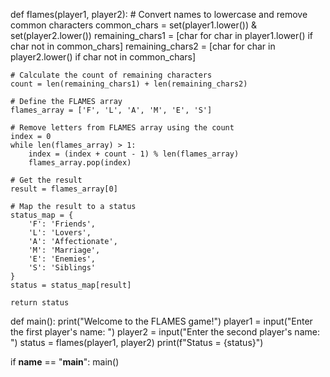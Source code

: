 def flames(player1, player2):
    # Convert names to lowercase and remove common characters
    common_chars = set(player1.lower()) & set(player2.lower())
    remaining_chars1 = [char for char in player1.lower() if char not in common_chars]
    remaining_chars2 = [char for char in player2.lower() if char not in common_chars]

    # Calculate the count of remaining characters
    count = len(remaining_chars1) + len(remaining_chars2)

    # Define the FLAMES array
    flames_array = ['F', 'L', 'A', 'M', 'E', 'S']

    # Remove letters from FLAMES array using the count
    index = 0
    while len(flames_array) > 1:
        index = (index + count - 1) % len(flames_array)
        flames_array.pop(index)

    # Get the result
    result = flames_array[0]

    # Map the result to a status
    status_map = {
        'F': 'Friends',
        'L': 'Lovers',
        'A': 'Affectionate',
        'M': 'Marriage',
        'E': 'Enemies',
        'S': 'Siblings'
    }
    status = status_map[result]

    return status

def main():
    print("Welcome to the FLAMES game!")
    player1 = input("Enter the first player's name: ")
    player2 = input("Enter the second player's name: ")
    status = flames(player1, player2)
    print(f"Status = {status}")

if __name__ == "__main__":
    main()
